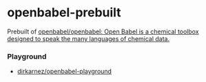 openbabel-prebuilt
==================
Prebuilt of [openbabel/openbabel: Open Babel is a chemical toolbox designed to speak the many languages of chemical data.](https://github.com/openbabel/openbabel)

### Playground
- [dirkarnez/openbabel-playground](https://github.com/dirkarnez/openbabel-playground)
